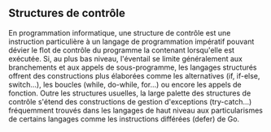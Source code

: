 ## Structures de contrôle

En programmation informatique, une structure de contrôle est une instruction particulière à un
langage de programmation impératif pouvant dévier le flot de contrôle du programme la contenant
lorsqu'elle est exécutée. Si, au plus bas niveau, l'éventail se limite généralement aux branchements
et aux appels de sous-programme, les langages structurés offrent des constructions plus élaborées
comme les alternatives (if, if-else, switch...), les boucles (while, do-while, for...) ou encore les
appels de fonction. Outre les structures usuelles, la large palette des structures de contrôle
s'étend des constructions de gestion d'exceptions (try-catch...) fréquemment trouvés dans les
langages de haut niveau aux particularismes de certains langages comme les instructions différées
(defer) de Go.
